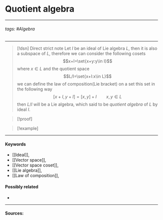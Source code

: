 # Quotient algebra
***
###### tags: #Algebra 
***
>[!dsn] Direct strict note
>Let $I$ be an ideal of Lie algebra $L$, then it is also a subspace of $L$, therefore we can consider the following cosets
>$$x+I=\set{x+y:y\in I}$$
>where $x\in L$ and the quotient space
>$$L/I=\set{x+I:x\in L}$$
>we can define the law of composition(Lie bracket) on a set this set in the following way
>$$[x+I,y+I]=[x,y]+I\qquad x,y\in L$$
>then $L/I$ will be a Lie algebra, which said to be *quotient algebra* of $L$ by ideal $I$.

>[!proof]
>

>[!example] 
>
***
#### Keywords
- [[Ideal]],
- [[Vector space]],
- [[Vector space coset]],
- [[Lie algebra]],
- [[Law of composition]],
#### Possibly related
- 
***
#### Sources: